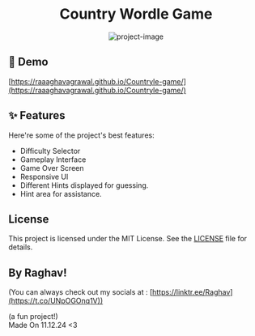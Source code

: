 <h1 align="center" id="title">Country Wordle Game</h1>

<p align="center"><img src="https://socialify.git.ci/Raaaghavagrawal/Countryle-game/image?custom_description=Country+Wordle+Game&amp;description=1&amp;language=1&amp;name=1&amp;owner=1&amp;stargazers=1&amp;theme=Dark" alt="project-image"></p>

<h2>🚀 Demo</h2>

[https://raaaghavagrawal.github.io/Countryle-game/](https://raaaghavagrawal.github.io/Countryle-game/)

 
<h2>✨ Features</h2>

Here're some of the project's best features:

*   Difficulty Selector
*   Gameplay Interface
*   Game Over Screen
*   Responsive UI
*   Different Hints displayed for guessing.
*   Hint area for assistance.

## License

This project is licensed under the MIT License. See the [LICENSE](LICENSE) file for details.

## By Raghav!
 (You can always check out my socials at : [https://linktr.ee/Raghav](https://t.co/UNpOGOnq1V))

(a fun project!) <br>
Made On 11.12.24 <3
